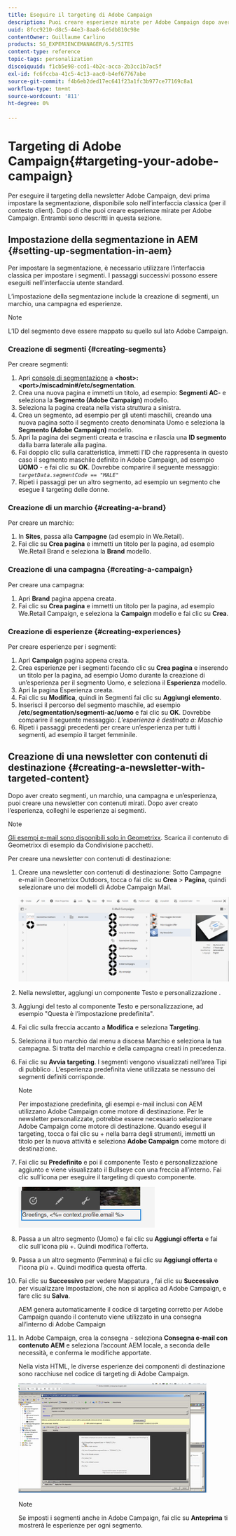 ```yaml
---
title: Eseguire il targeting di Adobe Campaign
description: Puoi creare esperienze mirate per Adobe Campaign dopo aver impostato la segmentazione.
uuid: 8fcc9210-d8c5-44e3-8aa8-6c6db810c98e
contentOwner: Guillaume Carlino
products: SG_EXPERIENCEMANAGER/6.5/SITES
content-type: reference
topic-tags: personalization
discoiquuid: f1cb5e98-ccd1-4b2c-acca-2b3cc1b7ac5f
exl-id: fc6fccba-41c5-4c13-aac0-b4ef67767abe
source-git-commit: f4b6eb2ded17ec641f23a1fc3b977ce77169c8a1
workflow-type: tm+mt
source-wordcount: '811'
ht-degree: 0%

---
```


# Targeting di Adobe Campaign{#targeting-your-adobe-campaign}

Per eseguire il targeting della newsletter Adobe Campaign, devi prima impostare la segmentazione, disponibile solo nell’interfaccia classica (per il contesto client). Dopo di che puoi creare esperienze mirate per Adobe Campaign. Entrambi sono descritti in questa sezione.

## Impostazione della segmentazione in AEM {#setting-up-segmentation-in-aem}

Per impostare la segmentazione, è necessario utilizzare l’interfaccia classica per impostare i segmenti. I passaggi successivi possono essere eseguiti nell’interfaccia utente standard.

L’impostazione della segmentazione include la creazione di segmenti, un marchio, una campagna ed esperienze.

>[!NOTE]
>
>L’ID del segmento deve essere mappato su quello sul lato Adobe Campaign.

### Creazione di segmenti {#creating-segments}

Per creare segmenti:

1. Apri [console di segmentazione](http://localhost:4502/miscadmin#/etc/segmentation) a **&lt;host>:&lt;port>/miscadmin#/etc/segmentation**.
1. Crea una nuova pagina e immetti un titolo, ad esempio: **Segmenti AC**- e seleziona la **Segmento (Adobe Campaign)** modello.
1. Seleziona la pagina creata nella vista struttura a sinistra.
1. Crea un segmento, ad esempio per gli utenti maschili, creando una nuova pagina sotto il segmento creato denominata Uomo e seleziona la **Segmento (Adobe Campaign)** modello.
1. Apri la pagina dei segmenti creata e trascina e rilascia una **ID segmento** dalla barra laterale alla pagina.
1. Fai doppio clic sulla caratteristica, immetti l’ID che rappresenta in questo caso il segmento maschile definito in Adobe Campaign, ad esempio **UOMO** - e fai clic su **OK**. Dovrebbe comparire il seguente messaggio: *`targetData.segmentCode == "MALE"`*
1. Ripeti i passaggi per un altro segmento, ad esempio un segmento che esegue il targeting delle donne.

### Creazione di un marchio {#creating-a-brand}

Per creare un marchio:

1. In **Sites**, passa alla **Campagne** (ad esempio in We.Retail).
1. Fai clic su **Crea pagina** e immetti un titolo per la pagina, ad esempio We.Retail Brand e seleziona la **Brand** modello.

### Creazione di una campagna {#creating-a-campaign}

Per creare una campagna:

1. Apri **Brand** pagina appena creata.
1. Fai clic su **Crea pagina** e immetti un titolo per la pagina, ad esempio We.Retail Campaign, e seleziona la **Campaign** modello e fai clic su **Crea**.

### Creazione di esperienze {#creating-experiences}

Per creare esperienze per i segmenti:

1. Apri **Campaign** pagina appena creata.
1. Crea esperienze per i segmenti facendo clic su **Crea pagina** e inserendo un titolo per la pagina, ad esempio Uomo durante la creazione di un’esperienza per il segmento Uomo, e seleziona il **Esperienza** modello.
1. Apri la pagina Esperienza creata.
1. Fai clic su **Modifica**, quindi in Segmenti fai clic su **Aggiungi elemento**.
1. Inserisci il percorso del segmento maschile, ad esempio **/etc/segmentation/segmenti-ac/uomo** e fai clic su **OK**. Dovrebbe comparire il seguente messaggio: *L’esperienza è destinata a: Maschio*
1. Ripeti i passaggi precedenti per creare un’esperienza per tutti i segmenti, ad esempio il target femminile.

## Creazione di una newsletter con contenuti di destinazione {#creating-a-newsletter-with-targeted-content}

Dopo aver creato segmenti, un marchio, una campagna e un’esperienza, puoi creare una newsletter con contenuti mirati. Dopo aver creato l’esperienza, colleghi le esperienze ai segmenti.

>[!NOTE]
>
>[Gli esempi e-mail sono disponibili solo in Geometrixx](/help/sites-developing/we-retail.md). Scarica il contenuto di Geometrixx di esempio da Condivisione pacchetti.

Per creare una newsletter con contenuti di destinazione:

1. Creare una newsletter con contenuti di destinazione: Sotto Campagne e-mail in Geometrixx Outdoors, tocca o fai clic su **Crea** > **Pagina**, quindi selezionare uno dei modelli di Adobe Campaign Mail.

   ![chlimage_1-188](assets/chlimage_1-188.png)

1. Nella newsletter, aggiungi un componente Testo e personalizzazione .
1. Aggiungi del testo al componente Testo e personalizzazione, ad esempio &quot;Questa è l’impostazione predefinita&quot;.
1. Fai clic sulla freccia accanto a **Modifica** e seleziona **Targeting**.
1. Seleziona il tuo marchio dal menu a discesa Marchio e seleziona la tua campagna. Si tratta del marchio e della campagna creati in precedenza.
1. Fai clic su **Avvia targeting**. I segmenti vengono visualizzati nell’area Tipi di pubblico . L’esperienza predefinita viene utilizzata se nessuno dei segmenti definiti corrisponde.

   >[!NOTE]
   >
   >Per impostazione predefinita, gli esempi e-mail inclusi con AEM utilizzano Adobe Campaign come motore di destinazione. Per le newsletter personalizzate, potrebbe essere necessario selezionare Adobe Campaign come motore di destinazione. Quando esegui il targeting, tocca o fai clic su + nella barra degli strumenti, immetti un titolo per la nuova attività e seleziona **Adobe Campaign** come motore di destinazione.

1. Fai clic su **Predefinito** e poi il componente Testo e personalizzazione aggiunto e viene visualizzato il Bullseye con una freccia all’interno. Fai clic sull’icona per eseguire il targeting di questo componente.

   ![chlimage_1-189](assets/chlimage_1-189.png)

1. Passa a un altro segmento (Uomo) e fai clic su **Aggiungi offerta** e fai clic sull&#39;icona più +. Quindi modifica l’offerta.
1. Passa a un altro segmento (Femmina) e fai clic su **Aggiungi offerta** e l&#39;icona più +. Quindi modifica questa offerta.
1. Fai clic su **Successivo** per vedere Mappatura , fai clic su **Successivo** per visualizzare Impostazioni, che non si applica ad Adobe Campaign, e fare clic su **Salva**.

   AEM genera automaticamente il codice di targeting corretto per Adobe Campaign quando il contenuto viene utilizzato in una consegna all’interno di Adobe Campaign

1. In Adobe Campaign, crea la consegna - seleziona **Consegna e-mail con contenuto AEM** e seleziona l’account AEM locale, a seconda delle necessità, e conferma le modifiche apportate.

   Nella vista HTML, le diverse esperienze dei componenti di destinazione sono racchiuse nel codice di targeting di Adobe Campaign.

   ![chlimage_1-190](assets/chlimage_1-190.png)

   >[!NOTE]
   >
   >Se imposti i segmenti anche in Adobe Campaign, fai clic su **Anteprima** ti mostrerà le esperienze per ogni segmento.
